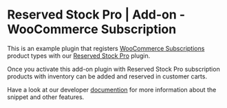 # Reserved Stock Pro | Add-on - WooCommerce Subscription

This is an example plugin that registers [WooCommerce Subscriptions](https://woocommerce.com/products/woocommerce-subscriptions/) product types with our [Reserved Stock Pro](https://puri.io/plugin/reserved-stock-pro-for-woocommerce/) plugin. 

Once you activate this add-on plugin with Reserved Stock Pro subscription products with inventory can be added and reserved in customer carts.

Have a look at our developer [documention](https://puri.io/docs/reserved-stock-pro/hooks/) for more information about the snippet and other features.
